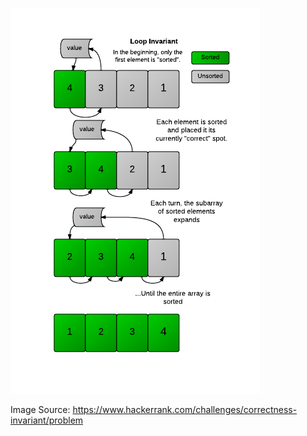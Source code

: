 ![InsertionSort](../../../../assets/InsertionSort.png)

Image Source: https://www.hackerrank.com/challenges/correctness-invariant/problem